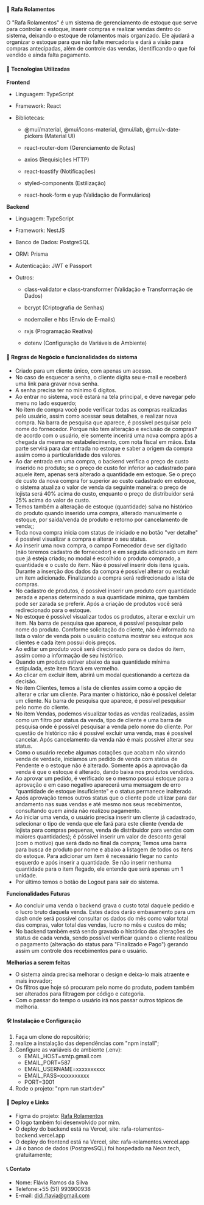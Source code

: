 <h4>📌 Rafa Rolamentos</h4>

O "Rafa Rolamentos" é um sistema de gerenciamento de estoque que serve para controlar o estoque, inserir compras e realizar vendas dentro do sistema, deixando o estoque de rolamentos mais organizado. Ele ajudará a organizar o estoque para que não falte mercadoria e dará a visão para compras antecipadas, além de controle das vendas, identificando o que foi vendido e ainda falta pagamento.

<h4>🚀 Tecnologias Utilizadas</h4>

<strong>Frontend</strong>

- Linguagem: TypeScript

- Framework: React

- Bibliotecas:

  - @mui/material, @mui/icons-material, @mui/lab, @mui/x-date-pickers (Material UI)

  - react-router-dom (Gerenciamento de Rotas)

  - axios (Requisições HTTP)

  - react-toastify (Notificações)

  - styled-components (Estilização)

  - react-hook-form e yup (Validação de Formulários)

<strong>Backend</strong>

- Linguagem: TypeScript

- Framework: NestJS

- Banco de Dados: PostgreSQL

- ORM: Prisma

- Autenticação: JWT e Passport

- Outros:

  - class-validator e class-transformer (Validação e Transformação de Dados)

  - bcrypt (Criptografia de Senhas)

  - nodemailer e hbs (Envio de E-mails)

  - rxjs (Programação Reativa)

  - dotenv (Configuração de Variáveis de Ambiente)

<h4>📜 Regras de Negócio e funcionalidades do sistema</h4>

- Criado para um cliente único, com apenas um acesso.
- No caso de esquecer a senha, o cliente digita seu e-mail e receberá uma link para gravar nova senha.
- A senha precisa ter no mínimo 6 dígitos.
- Ao entrar no sistema, você estará na tela principal, e deve navegar pelo menu no lado esquerdo;
- No item de compra você pode verificar todas as compras realizadas pelo usuário, assim como acessar seus detalhes, e realizar nova compra. Na barra de pesquisa que aparece, é possível pesquisar pelo nome do fornecedor. Porque não tem alteração e exclusão de compras? de acordo com o usuário, ele somente incerirá uma nova compra após a chegada da mesma no estabelecimento, com nota fiscal em mãos. Esta parte servirá para dar entrada no estoque e saber a origem da compra assim como a particularidade dos valores.
- Ao dar entrada em uma compra, o backend verifica o preço de custo inserido no produto; se o preço de custo for inferior ao cadastrado para aquele item, apenas será alterado a quantidade em estoque. Se o preço de custo da nova compra for superior ao custo cadastrado em estoque, o sistema atualiza o valor de venda da seguinte maneira: o preço de lojista será 40% acima do custo, enquanto o preço de distribuidor será 25% acima do valor de custo.
- Temos também a alteração de estoque (quantidade) salva no histórico do produto quando inserido uma compra, alterado manualmente o estoque, por saída/venda de produto e retorno por cancelamento de venda;;
- Toda nova compra inicia com status de iniciado e no botão "ver detalhe" é possível visualizar a compra e alterar o seu status.
- Ao inserir uma nova compra, o campo Fornecedor deve ser digitado (não teremos cadastro de fornecedor) e em seguida adicionado um item que já esteja criado; no modal é escolhido o produto comprado, a quantidade e o custo do item. Não é possível inserir dois itens iguais. Durante a inserção dos dados da compra é possível alterar ou excluir um item adicionado. Finalizando a compra será redirecionado a lista de compras.
- No cadastro de produtos, é possível inserir um produto com quantidade zerada e apenas determinado a sua quantidade mínima, que também pode ser zarada se preferir. Após a criação de produtos você será redirecionado para o estoque.
- No estoque é possível visualizar todos os produtos, alterar e excluir um item. Na barra de pesquisa que aparece, é possível pesquisar pelo nome do produto. Comforme solicitação do cliente, não é informado na lista o valor de venda pois o usuário costuma mostrar seu estoque aos clientes e cada item possui dois preços.
- Ao editar um produto você será direcionado para os dados do item, assim como a informação de seu histórico.
- Quando um produto estiver abaixo da sua quantidade mínima estipulada, este item ficará em vermelho.
- Ao clicar em excluir item, abrirá um modal questionando a certeza da decisão.
- No item Clientes, temos a lista de clientes assim como a opção de alterar e criar um cliente. Para manter o histórico, não é possível deletar um cliente. Na barra de pesquisa que aparece, é possível pesquisar pelo nome do cliente.
- No item Vendas, podemos visualizar todas as vendas realizadas, assim como um filtro por status da venda, tipo de cliente e uma barra de pesquisa onde é possível pesquisar a venda pelo nome do cliente. Por questão de histórico não é possível excluir uma venda, mas é possível cancelar. Após cancelamento da venda não é mais possível alterar seu status.
- Como o usuário recebe algumas cotações que acabam não virando venda de verdade, iniciamos um pedido de venda com status de Pendente e o estoque não é alterado. Somente após a aprovação da venda é que o estoque é alterado, dando baixa nos produtos vendidos.
- Ao aprovar um pedido, é verificado se o mesmo possui estoque para a aprovação e em caso negativo aparecerá uma mensagem de erro "quantidade de estoque insuficiente" e o status permanece inalterado.
- Após aprovação temos outros status que o cliente pode utilizar para dar andamento nas suas vendas e até mesmo nos seus recebimentos, consultando quem ainda não realizou pagamento.
- Ao iniciar uma venda, o usuário precisa inserir um cliente já cadastrado, selecionar o tipo de venda que ele fará para este cliente (venda de lojista para compras pequenas, venda de distribuidor para vendas com maiores quantidades); é póssível inserir um valor de desconto geral (com o motivo) que será dado no final da compra; Temos uma barra para busca de produto por nome e abaixo a listagem de todos os itens do estoque. Para adicionar um item é necessário flegar no canto esquerdo e após inserir a quantidade. Se não inserir nenhuma quantidade para o item flegado, ele entende que será apenas um 1 unidade.
- Por último temos o botão de Logout para sair do sistema.

<strong>Funcionalidades Futuras</strong>

- Ao concluir uma venda o backend grava o custo total daquele pedido e o lucro bruto daquela venda. Estes dados darão embasamento para um dash onde será possível consultar os dados do mês como valor total das compras, valor total das vendas, lucro no mês e custos do mês;
- No backend também está sendo gravado o histórico das alterações de status de cada venda, sendo possível verificar quando o cliente realizou o pagamento (alteração do status para "Finalizado e Pago") gerando assim um controle dos recebimentos para o usuário.

<strong>Melhorias a serem feitas</strong>

- O sistema ainda precisa melhorar o design e deixa-lo mais atraente e mais inovador;
- Os filtros que hoje só procuram pelo nome do produto, podem também ser alterados para filtragem por código e categoria.
- Com o passar do tempo o usuário irá nos passar outros tópicos de melhoria.

<h4>🛠️ Instalação e Configuração</h4>

1.  Faça um clone do repositório;
2.  realize a instalação das dependências com "npm install";
3.  Configure as variáveis de ambiente (.env):
    - EMAIL_HOST=smtp.gmail.com
    - EMAIL_PORT=587
    - EMAIL_USERNAME=xxxxxxxxxx
    - EMAIL_PASS=xxxxxxxxxx
    - PORT=3001
4.  Rode o projeto: "npm run start:dev"

<h4>🔄 Deploy e Links</h4>

- Figma do projeto: <a href= 'https://www.figma.com/design/MR7UL1tJslImeBFGAcEBdG/Pedido-Rolamento?node-id=203-17&t=XiomCHqB9gCZY0fU-0'>Rafa Rolamentos</a>
- O logo também foi desenvolvido por mim.
- O deploy do backend está na Vercel, site: <a>rafa-rolamentos-backend.vercel.app</a>
- O deploy do frontend está na Vercel, site: <a>rafa-rolamentos.vercel.app
  </a>
- Já o banco de dados (PostgresSQL) foi hospedado na Neon.tech, gratuitamente;

<h4>📞 Contato</h4>

- Nome: Flávia Ramos da Silva
- Telefone:+55 (51) 993900938
- E-mail: didi.flavia@gmail.com
